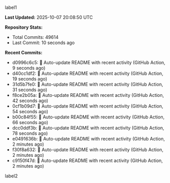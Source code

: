 
label1 
<!-- ACTIVITY_START -->
**Last Updated:** 2025-10-07 20:08:50 UTC

**Repository Stats:**
- Total Commits: 49614
- Last Commit: 10 seconds ago

**Recent Commits:**
- d0996c6c5: 🤖 Auto-update README with recent activity (GitHub Action, 9 seconds ago)
- d40cc1df2: 🤖 Auto-update README with recent activity (GitHub Action, 19 seconds ago)
- 31d5b7fe0: 🤖 Auto-update README with recent activity (GitHub Action, 31 seconds ago)
- f8ce2b05a: 🤖 Auto-update README with recent activity (GitHub Action, 42 seconds ago)
- 0cf1b09d7: 🤖 Auto-update README with recent activity (GitHub Action, 54 seconds ago)
- b00c84f55: 🤖 Auto-update README with recent activity (GitHub Action, 66 seconds ago)
- dcc0ddf3b: 🤖 Auto-update README with recent activity (GitHub Action, 78 seconds ago)
- e0491636b: 🤖 Auto-update README with recent activity (GitHub Action, 2 minutes ago)
- f30f8a632: 🤖 Auto-update README with recent activity (GitHub Action, 2 minutes ago)
- c9150f47d: 🤖 Auto-update README with recent activity (GitHub Action, 2 minutes ago)
<!-- ACTIVITY_END -->

label2
